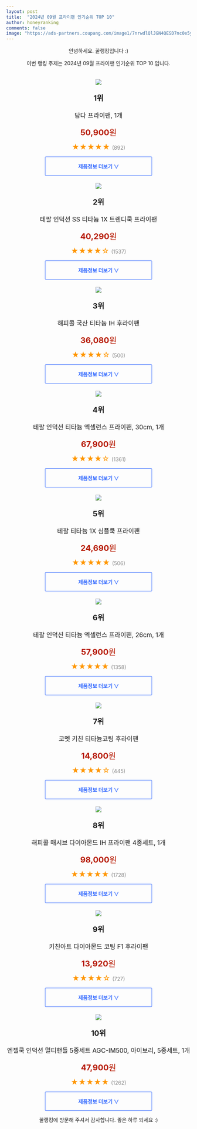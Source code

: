 ```yaml
---
layout: post
title:  "2024년 09월 프라이팬 인기순위 TOP 10"
author: honeyranking
comments: false
image: "https://ads-partners.coupang.com/image1/7nrwdlQlJGN4QESD7nc0e5yJpJt-fElcX7wzwiJUMxLy1-5LjHOhLi4bFwrK3CtGjWGYGAAK_4fnsqXr70C115VbFa-fU8oOTa1vKrD2MwCKlC2UNJFcHkuMI8Wx2qmQ9iL2fguzXt2wrHtv_Q5Tkpvh_rpOYO64lHEk2-Sf-xOHmK9fPlzZizmCR9RgBvBMjrlIiK_R_YAmdLiiu19Y2hwlEy0EQbWiYD3_CMClN6h9IvTZ0bafXtEMdjt0r-zWERQ0QvHr1T7guAPUhsZFnQdq6PufmGXILa7bMQmyIZz0M0M1edCMnB-FvDIph6E="
---
```

<p style="text-align: center;">안녕하세요. 꿀랭킹입니다 :)</p>
<p style="text-align: center;">이번 랭킹 주제는 2024년 09월 프라이팬 인기순위 TOP 10 입니다.</p><center><img src="https://ads-partners.coupang.com/image1/7nrwdlQlJGN4QESD7nc0e5yJpJt-fElcX7wzwiJUMxLy1-5LjHOhLi4bFwrK3CtGjWGYGAAK_4fnsqXr70C115VbFa-fU8oOTa1vKrD2MwCKlC2UNJFcHkuMI8Wx2qmQ9iL2fguzXt2wrHtv_Q5Tkpvh_rpOYO64lHEk2-Sf-xOHmK9fPlzZizmCR9RgBvBMjrlIiK_R_YAmdLiiu19Y2hwlEy0EQbWiYD3_CMClN6h9IvTZ0bafXtEMdjt0r-zWERQ0QvHr1T7guAPUhsZFnQdq6PufmGXILa7bMQmyIZz0M0M1edCMnB-FvDIph6E=" style="margin-top:20px" /></center><p style="text-align: center; font-size: 20px"><b>1위</b></p><p style="text-align: center; font-size: 17px">담다 프라이팬, 1개</p><p style="text-align: center;"><span style="color: #b61800; font-size: 22px;"><b>50,900</b>원</span></p><p style="text-align: center;"><span style="color: #ff9600; font-size: 20px;">★★★★★ </span><span style="color: #878787;">(892)</span></p><center><a href="https://link.coupang.com/re/AFFSDP?lptag=AF3899140&subid=honeyrank&pageKey=7921238642&itemId=21762116428&vendorItemId=88811069447&traceid=V0-153-8bad70f7f7eee9ed&clickBeacon=d6cd76a0-74ca-11ef-a3f6-869754b34875%7E3&requestid=20240917170000755258914610&token=31850C%7CMIXED"><div style="font-size: 14px; display: inline-block; padding: 15px 90px; color: #346aff; border-radius: 2px; border: 1px solid #346aff; cursor: pointer;"><b>제품정보 더보기 &or;</b></div></a></center><center><img src="https://ads-partners.coupang.com/image1/XCrAf7-B6cfLNLu-XJ0cIKtKnIm3fq5INUrQp7UxrZRpJH3ob7dIzWBl1EFHVs-fz0-Aq0rRJE7wW2jw1yIHDmGajhmimEP_i4Ugjj1P3PLIMygPPqOZz-xUbS1Ye1VSGCzQFB8bSgIVeF2CSxvrn_LFFu47TAxx155N3168rAmYh09LtvAjDY5TSElQDKde7jkQRiQVsRTjn-I3FKM5d8N3N0rsMAaYDZFUZgylAYCHyeKuVqKSAE-zsoDtqbk2wMZru2JYzOcEmV-gnPx7nKtxodpMvGUnWlOKhA==" style="margin-top:20px" /></center><p style="text-align: center; font-size: 20px"><b>2위</b></p><p style="text-align: center; font-size: 17px">테팔 인덕션 SS 티타늄 1X 트렌디쿡 프라이팬</p><p style="text-align: center;"><span style="color: #b61800; font-size: 22px;"><b>40,290</b>원</span></p><p style="text-align: center;"><span style="color: #ff9600; font-size: 20px;">★★★★☆ </span><span style="color: #878787;">(1537)</span></p><center><a href="https://link.coupang.com/re/AFFSDP?lptag=AF3899140&subid=honeyrank&pageKey=6441709774&itemId=13943618577&vendorItemId=81192884825&traceid=V0-153-312c7f0e347ec430&requestid=20240917170000755258914610&token=31850C%7CMIXED"><div style="font-size: 14px; display: inline-block; padding: 15px 90px; color: #346aff; border-radius: 2px; border: 1px solid #346aff; cursor: pointer;"><b>제품정보 더보기 &or;</b></div></a></center><center><img src="https://ads-partners.coupang.com/image1/zP91INfxcVnuKFdEzGAeXSo3_POnraaJsMsjWld0Guoi24xd_K3VbnjLmu7wz4KgD5CAlXe0CrnWxlZyH42jYhLGMqxbsZgKg8cw7elZ97CWPS1v6JyfU9vfc-PPx-hYfdpOgTfaDKgcSi0-7rN-JY_SGNdT8BiRIkJRrhljyx4iqUAlFdH1gUZCV5U4RNSTGcY4_MennlvqCyUUu76BLGq_KXVzIvF9yK105U_sQg3wvtw2RteIs408jWbkLcOLMC8VokCdOg4NtZHc3QlHGMzcs8wXwQczDg==" style="margin-top:20px" /></center><p style="text-align: center; font-size: 20px"><b>3위</b></p><p style="text-align: center; font-size: 17px">해피콜 국산 티타늄 IH 후라이팬</p><p style="text-align: center;"><span style="color: #b61800; font-size: 22px;"><b>36,080</b>원</span></p><p style="text-align: center;"><span style="color: #ff9600; font-size: 20px;">★★★★☆ </span><span style="color: #878787;">(500)</span></p><center><a href="https://link.coupang.com/re/AFFSDP?lptag=AF3899140&subid=honeyrank&pageKey=7104562512&itemId=17746831937&vendorItemId=3035606912&traceid=V0-153-5507ab564785f809&requestid=20240917170000755258914610&token=31850C%7CMIXED"><div style="font-size: 14px; display: inline-block; padding: 15px 90px; color: #346aff; border-radius: 2px; border: 1px solid #346aff; cursor: pointer;"><b>제품정보 더보기 &or;</b></div></a></center><center><img src="https://ads-partners.coupang.com/image1/ceMRzZBqdCPaQ_DycTihHJricGE_33pK8mSo4HIzAFdgjZFoBi6tzh5pMxMZwnweIhLIprqsj-vew8zMkyQTbhUhRCsCn7I7UNLzNPZRugwNzMEy23cl6qhSctXtYNC3ZE8Vw_5mIN1SuFIoChOYn7EedW1Mhyow1yC8iVdDwBWRnKTCfDG7gjR9d04pqPoJqSDAoC_xWeW55xDobAbjCj78xsOpCHw8pEKZIrWloB13lN2vge6IhIw3OI1Kpx6LyY5Ignx860ixLK-YuWAB3q_IFUUoFH4-XaxU8CLJcQ==" style="margin-top:20px" /></center><p style="text-align: center; font-size: 20px"><b>4위</b></p><p style="text-align: center; font-size: 17px">테팔 인덕션 티타늄 엑셀런스 프라이팬, 30cm, 1개</p><p style="text-align: center;"><span style="color: #b61800; font-size: 22px;"><b>67,900</b>원</span></p><p style="text-align: center;"><span style="color: #ff9600; font-size: 20px;">★★★★☆ </span><span style="color: #878787;">(1361)</span></p><center><a href="https://link.coupang.com/re/AFFSDP?lptag=AF3899140&subid=honeyrank&pageKey=7829864538&itemId=22861695203&vendorItemId=89896344535&traceid=V0-153-6928c63c8fbd91e4&clickBeacon=d6cd76a0-74ca-11ef-bd2f-c9dbf31bccdb%7E3&requestid=20240917170000755258914610&token=31850C%7CMIXED"><div style="font-size: 14px; display: inline-block; padding: 15px 90px; color: #346aff; border-radius: 2px; border: 1px solid #346aff; cursor: pointer;"><b>제품정보 더보기 &or;</b></div></a></center><center><img src="https://ads-partners.coupang.com/image1/REJwSPOEe0VxdsDERPrrTOiEAxPO9hq4NHc8V6PQ9y9K4pGU7_qf_e6eJo4jh0yM7C7sbf4HnrQtHgV4jTSoHD5UijojtHEuP_0VX8uL5-Y1-wY-lkdS6girjjxeR4NSIL6qA09p2sNEudSGgm0xlvEUPrQXNUui4GS943X28gkZj6OIGh79C89GdhAgu39NzpSsc4JQkFMxerQJryMPlAyzDHXZkpyb_KfDvJ4-gPVAAEqKnQsY98rswr65SIkkQ93sZEtHBOFbyZ-VXNnXivYhYCL1xrt8tNg=" style="margin-top:20px" /></center><p style="text-align: center; font-size: 20px"><b>5위</b></p><p style="text-align: center; font-size: 17px">테팔 티타늄 1X 심플쿡 프라이팬</p><p style="text-align: center;"><span style="color: #b61800; font-size: 22px;"><b>24,690</b>원</span></p><p style="text-align: center;"><span style="color: #ff9600; font-size: 20px;">★★★★★ </span><span style="color: #878787;">(506)</span></p><center><a href="https://link.coupang.com/re/AFFSDP?lptag=AF3899140&subid=honeyrank&pageKey=7694553980&itemId=20431703361&vendorItemId=87512785530&traceid=V0-153-2190ffd7abc02d48&requestid=20240917170000755258914610&token=31850C%7CMIXED"><div style="font-size: 14px; display: inline-block; padding: 15px 90px; color: #346aff; border-radius: 2px; border: 1px solid #346aff; cursor: pointer;"><b>제품정보 더보기 &or;</b></div></a></center><center><img src="https://ads-partners.coupang.com/image1/Mzd12iKqo81Hd0xtM3ucc9XvwhCXY-Cyw5VVXKu8-0TryJr264jV0wYmbNPcXGzUrb0qbFljNEZv279iVYv0aDqYU1avMsx0N_gUnyjc3oqW85lV9pw2H8vlKRtjooV5IoavyQkD7efM0a5OsjEl3fmt9XIziW6v9MNGNQsGioMAP4sO0eM-iGAalWkoJqANOnoQB4H78wJV2zBaL_KS34oAyLXuON_3MnVOgkETwlJH7Ee9iPeby96k6SYOrxivckXrj0lrID7_mEBAVl4v_pUpT5DByQ7W6_GKwNU5ng==" style="margin-top:20px" /></center><p style="text-align: center; font-size: 20px"><b>6위</b></p><p style="text-align: center; font-size: 17px">테팔 인덕션 티타늄 엑셀런스 프라이팬, 26cm, 1개</p><p style="text-align: center;"><span style="color: #b61800; font-size: 22px;"><b>57,900</b>원</span></p><p style="text-align: center;"><span style="color: #ff9600; font-size: 20px;">★★★★★ </span><span style="color: #878787;">(1358)</span></p><center><a href="https://link.coupang.com/re/AFFSDP?lptag=AF3899140&subid=honeyrank&pageKey=7829864538&itemId=21293052770&vendorItemId=89896344512&traceid=V0-153-6928c63c8fbd91e4&clickBeacon=d6cd76a0-74ca-11ef-bb4a-070aa50bf493%7E3&requestid=20240917170000755258914610&token=31850C%7CMIXED"><div style="font-size: 14px; display: inline-block; padding: 15px 90px; color: #346aff; border-radius: 2px; border: 1px solid #346aff; cursor: pointer;"><b>제품정보 더보기 &or;</b></div></a></center><center><img src="https://ads-partners.coupang.com/image1/_dkCvrXyeW3XW6lq_eK-9HG77kvLxaAPbJWw4ldqH3UAIgQU2kXVqbdmDWAKUE_u4LDJfQk-lyWLSLvbfCi_3OdvdCifLrIyaEfLoP3VSR4oSGDlvG1NZUTesaOjuXft97zynN1djaaAPclrQSMMOLZ1LY3M_2vynz6B8IUsj6HmQ3rNrTCTVD-JUeczBYxCoscwjfHaS4uJrraSIpXkUFgq6_jZDHvoCqSc2yFJ2z0Db8JXH-LHlgSIUVucyrXwbdW_ZaUGsqbl8umfuzoEEvPQmfyChTOdSg==" style="margin-top:20px" /></center><p style="text-align: center; font-size: 20px"><b>7위</b></p><p style="text-align: center; font-size: 17px">코멧 키친 티타늄코팅 후라이팬</p><p style="text-align: center;"><span style="color: #b61800; font-size: 22px;"><b>14,800</b>원</span></p><p style="text-align: center;"><span style="color: #ff9600; font-size: 20px;">★★★★☆ </span><span style="color: #878787;">(445)</span></p><center><a href="https://link.coupang.com/re/AFFSDP?lptag=AF3899140&subid=honeyrank&pageKey=1419414761&itemId=2457160694&vendorItemId=70450694245&traceid=V0-153-33eefae1d04913ef&requestid=20240917170000755258914610&token=31850C%7CMIXED"><div style="font-size: 14px; display: inline-block; padding: 15px 90px; color: #346aff; border-radius: 2px; border: 1px solid #346aff; cursor: pointer;"><b>제품정보 더보기 &or;</b></div></a></center><center><img src="https://ads-partners.coupang.com/image1/EBkeEyxkjGA9aD-9EKWwWq7qJ48Zdo2x0LbtfzPIg7ET8tElxborn95GgT4aYNXG9yUykkNp6Oo2AfTHPimbQ0FGKAjefCOiLaX8A4EgsZUvzYW2yL7BRY_2F0ovIpB3i1qDJulrJmhZqym19tEyYY7Lh4w_Hyv3pShbtC4oxvHeQ22y6bSMteBWYmR5vDHjt11hEoLhnyWT7mvNtbXeR2Gyz__VzoXgdIxzMb-pEnURGdX4IQEiOX_QAGV6g3E8ek1FytQAdrVZ0VnL3LIrMX3JRyeidBZu3SspTVsGipMDtQ5DPICjp04DGgp8ug==" style="margin-top:20px" /></center><p style="text-align: center; font-size: 20px"><b>8위</b></p><p style="text-align: center; font-size: 17px">해피콜 매시브 다이아몬드 IH 프라이팬 4종세트, 1개</p><p style="text-align: center;"><span style="color: #b61800; font-size: 22px;"><b>98,000</b>원</span></p><p style="text-align: center;"><span style="color: #ff9600; font-size: 20px;">★★★★★ </span><span style="color: #878787;">(1728)</span></p><center><a href="https://link.coupang.com/re/AFFSDP?lptag=AF3899140&subid=honeyrank&pageKey=6593633116&itemId=14888405921&vendorItemId=82127245153&traceid=V0-153-7a1623c68e7d60ba&clickBeacon=d6cd76a0-74ca-11ef-a69d-3301aea2fca8%7E3&requestid=20240917170000755258914610&token=31850C%7CMIXED"><div style="font-size: 14px; display: inline-block; padding: 15px 90px; color: #346aff; border-radius: 2px; border: 1px solid #346aff; cursor: pointer;"><b>제품정보 더보기 &or;</b></div></a></center><center><img src="https://ads-partners.coupang.com/image1/SM46ek-eIjFXB_t4SE9J6aT1FuIMTLPq31dnBIwhDOWBS1jZMB5jpo-dX5Msjayj5-7VIPzuYJjUONPQAObWLp3ZSPkhCJ1zbBiOMvN-abbFrnMOVFJsjrX2_CooiqsTcZ7uiKrOZyZROqON7cgFwgyzWDOLXzeVVCq5P2gshCkSOO0uz5MvF-K35LmfBYKyVXOJJjwnR_nVSJARia0rTvBe7PpBBvAuMH05t9AmmYkT_hgv39Iu-IW9lsMnz0BaUd4cA2qrlXQkRdJpfW0E-dWKSRrWrE-WXg==" style="margin-top:20px" /></center><p style="text-align: center; font-size: 20px"><b>9위</b></p><p style="text-align: center; font-size: 17px">키친아트 다이아몬드 코팅 F1 후라이팬</p><p style="text-align: center;"><span style="color: #b61800; font-size: 22px;"><b>13,920</b>원</span></p><p style="text-align: center;"><span style="color: #ff9600; font-size: 20px;">★★★★☆ </span><span style="color: #878787;">(727)</span></p><center><a href="https://link.coupang.com/re/AFFSDP?lptag=AF3899140&subid=honeyrank&pageKey=1894087&itemId=6473965&vendorItemId=82238103767&traceid=V0-153-a29fb35486902caa&requestid=20240917170000755258914610&token=31850C%7CMIXED"><div style="font-size: 14px; display: inline-block; padding: 15px 90px; color: #346aff; border-radius: 2px; border: 1px solid #346aff; cursor: pointer;"><b>제품정보 더보기 &or;</b></div></a></center><center><img src="https://ads-partners.coupang.com/image1/x448HxfsLS0A_76ux2SWa3fcN__hgOF-elU4-DMp51bN_1q-IsbL2sT_OccPEmsorWv8e1BAV-Y2vmaHtmO8BJcG-KHhvV4zVTaz6OKAfS7juCdD4q_XztwvnLgFr9YzbpZ0JRDnqHBo_IkRGZ-Demrp7Dh7VXAzpbWOZL__JKYYG-OxgZBb6y8_l6ZX4qWZore0BzZauOeuyqLOAGq4jDZwzQgp9paWteuGJ8GfKi2Dasjn65vnm4xmysuGes0T4XGjsYCUJXObrkMpvitXlGfyBif199fjqjjW-JpPKJOYhkUpc-o7bpEwc94P_wio" style="margin-top:20px" /></center><p style="text-align: center; font-size: 20px"><b>10위</b></p><p style="text-align: center; font-size: 17px">엔젤쿡 인덕션 멀티핸들 5종세트 AGC-IM500, 아이보리, 5종세트, 1개</p><p style="text-align: center;"><span style="color: #b61800; font-size: 22px;"><b>47,900</b>원</span></p><p style="text-align: center;"><span style="color: #ff9600; font-size: 20px;">★★★★★ </span><span style="color: #878787;">(1262)</span></p><center><a href="https://link.coupang.com/re/AFFSDP?lptag=AF3899140&subid=honeyrank&pageKey=8096861411&itemId=22892913013&vendorItemId=84632466376&traceid=V0-153-83a0aaa054329863&clickBeacon=d6cd76a0-74ca-11ef-84d4-84a3b2e0fc7e%7E3&requestid=20240917170000755258914610&token=31850C%7CMIXED"><div style="font-size: 14px; display: inline-block; padding: 15px 90px; color: #346aff; border-radius: 2px; border: 1px solid #346aff; cursor: pointer;"><b>제품정보 더보기 &or;</b></div></a></center><p style="text-align: center;">꿀랭킹에 방문해 주셔서 감사합니다. 좋은 하루 되세요 :)</p>
